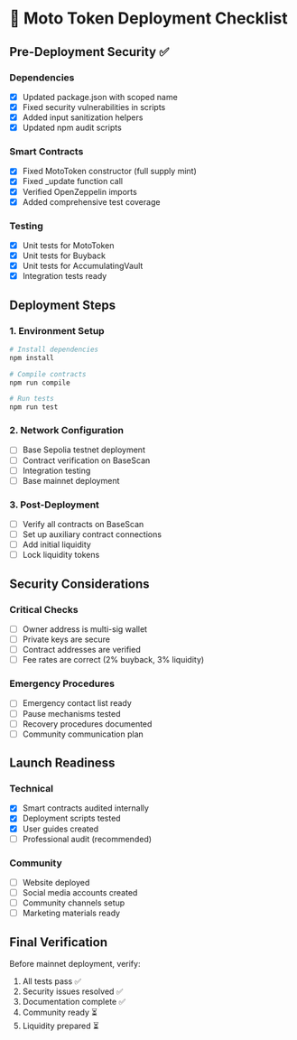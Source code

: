 # 🚀 Moto Token Deployment Checklist

## Pre-Deployment Security ✅

### Dependencies
- [x] Updated package.json with scoped name
- [x] Fixed security vulnerabilities in scripts
- [x] Added input sanitization helpers
- [x] Updated npm audit scripts

### Smart Contracts
- [x] Fixed MotoToken constructor (full supply mint)
- [x] Fixed _update function call
- [x] Verified OpenZeppelin imports
- [x] Added comprehensive test coverage

### Testing
- [x] Unit tests for MotoToken
- [x] Unit tests for Buyback
- [x] Unit tests for AccumulatingVault
- [x] Integration tests ready

## Deployment Steps

### 1. Environment Setup
```bash
# Install dependencies
npm install

# Compile contracts
npm run compile

# Run tests
npm run test
```

### 2. Network Configuration
- [ ] Base Sepolia testnet deployment
- [ ] Contract verification on BaseScan
- [ ] Integration testing
- [ ] Base mainnet deployment

### 3. Post-Deployment
- [ ] Verify all contracts on BaseScan
- [ ] Set up auxiliary contract connections
- [ ] Add initial liquidity
- [ ] Lock liquidity tokens

## Security Considerations

### Critical Checks
- [ ] Owner address is multi-sig wallet
- [ ] Private keys are secure
- [ ] Contract addresses are verified
- [ ] Fee rates are correct (2% buyback, 3% liquidity)

### Emergency Procedures
- [ ] Emergency contact list ready
- [ ] Pause mechanisms tested
- [ ] Recovery procedures documented
- [ ] Community communication plan

## Launch Readiness

### Technical
- [x] Smart contracts audited internally
- [x] Deployment scripts tested
- [x] User guides created
- [ ] Professional audit (recommended)

### Community
- [ ] Website deployed
- [ ] Social media accounts created
- [ ] Community channels setup
- [ ] Marketing materials ready

## Final Verification

Before mainnet deployment, verify:
1. All tests pass ✅
2. Security issues resolved ✅
3. Documentation complete ✅
4. Community ready ⏳
5. Liquidity prepared ⏳
